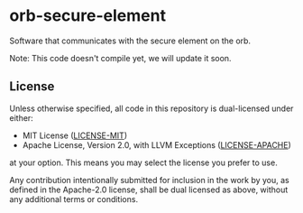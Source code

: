 # orb-secure-element

Software that communicates with the secure element on the orb.

Note: This code doesn't compile yet, we will update it soon.

## License

Unless otherwise specified, all code in this repository is dual-licensed under
either:

- MIT License ([LICENSE-MIT](LICENSE-MIT))
- Apache License, Version 2.0, with LLVM Exceptions
  ([LICENSE-APACHE](LICENSE-APACHE))

at your option. This means you may select the license you prefer to use.

Any contribution intentionally submitted for inclusion in the work by you, as
defined in the Apache-2.0 license, shall be dual licensed as above, without any
additional terms or conditions.

